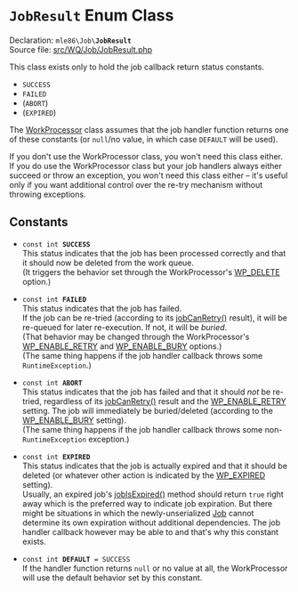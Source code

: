 # `JobResult` Enum Class

Declaration: <code>mle86\Job\\<b>JobResult</b></code>  
Source file: [src/WQ/Job/JobResult.php](/src/WQ/Job/JobResult.php)

This class exists only to hold the job callback return status constants.

- `SUCCESS`
- `FAILED`
- (`ABORT`)
- (`EXPIRED`)

The [WorkProcessor] class
assumes that the job handler function
returns one of these constants
 (or `null`/no value,
 in which case `DEFAULT` will be used).

If you don't use the WorkProcessor class,
you won't need this class either.
If you do use the WorkProcessor class
but your job handlers always either succeed or throw an exception,
you won't need this class either –
it's useful only if you want additional control over the re-try mechanism without throwing exceptions.


## Constants

* <code>const int <b>SUCCESS</b></code>  
    This status indicates that the job has been processed correctly
    and that it should now be deleted from the work queue.  
    (It triggers the behavior set through the WorkProcessor's [WP_DELETE][WP_DELETE] option.)
    
* <code>const int <b>FAILED</b></code>  
    This status indicates that the job has failed.  
    If the job can be re-tried (according to its [jobCanRetry()][jobCanRetry] result),
    it will be re-queued for later re-execution.
    If not, it will be *buried*.  
    (That behavior may be changed through the WorkProcessor's [WP_ENABLE_RETRY][WP_ENABLE_RETRY] and
    [WP_ENABLE_BURY][WP_ENABLE_BURY] options.)  
    (The same thing happens if the job handler callback throws some `RuntimeException`.)

* <code>const int <b>ABORT</b></code>  
    This status indicates that the job has failed
    and that it should _not_ be re-tried,
    regardless of its [jobCanRetry()][jobCanRetry] result
    and the [WP_ENABLE_RETRY][WP_ENABLE_RETRY] setting.
    The job will immediately be buried/deleted
    (according to the [WP_ENABLE_BURY][WP_ENABLE_BURY] setting).  
    (The same thing happens if the job handler callback throws some non-`RuntimeException` exception.)

* <code>const int <b>EXPIRED</b></code>  
    This status indicates that the job is actually expired
    and that it should be deleted
    (or whatever other action is indicated by the [WP_EXPIRED][WP_EXPIRED] setting).  
    Usually, an expired job's [jobIsExpired()][jobIsExpired] method should return `true` right away
    which is the preferred way to indicate job expiration.
    But there might be situations in which the newly-unserialized [Job]
    cannot determine its own expiration without additional dependencies.
    The job handler callback however may be able to
    and that's why this constant exists.

* <code>const int <b>DEFAULT</b> = SUCCESS</code>  
    If the handler function returns `null` or no value at all,
    the WorkProcessor will use the default behavior
    set by this constant.


[WorkProcessor]: Ref_WorkProcessor_class.md
[WP_DELETE]: Ref_WorkProcessor_class.md#WP_DELETE
[WP_ENABLE_RETRY]: Ref_WorkProcessor_class.md#WP_ENABLE_RETRY
[WP_ENABLE_BURY]: Ref_WorkProcessor_class.md#WP_ENABLE_BURY
[WP_EXPIRED]: Ref_WorkProcessor_class.md#WP_EXPIRED
[Job]: Ref_Job_interface.md
[jobCanRetry]: Ref_Job_interface.md#jobCanRetry
[jobIsExpired]: Ref_Job_interface.md#jobIsExpired
